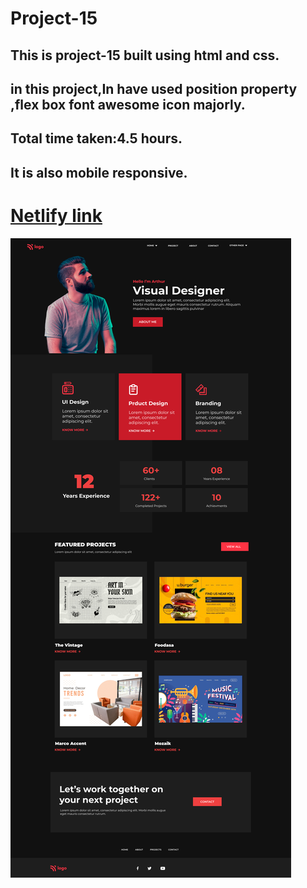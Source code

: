 # Project-15
## This is project-15 built using html and css.
## in this project,In have used position property ,flex box font awesome icon majorly.
## Total time taken:4.5 hours.
## It is also mobile responsive.
# [Netlify link](https://project-15-css-skv.netlify.app/)
![error](./images/project-15.png)
